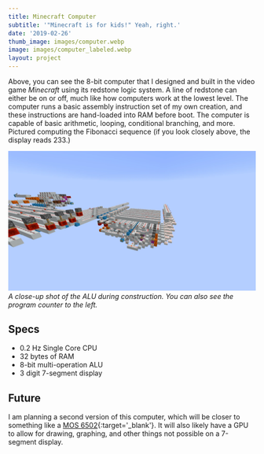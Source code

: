```yaml
---
title: Minecraft Computer
subtitle: '"Minecraft is for kids!" Yeah, right.'
date: '2019-02-26'
thumb_image: images/computer.webp
image: images/computer_labeled.webp
layout: project
---
```


Above, you can see the 8-bit computer that I designed and built in the video game *Minecraft* using its redstone logic system. A line of redstone can either be on or off, much like how computers work at the lowest level. The computer runs a basic assembly instruction set of my own creation, and these instructions are hand-loaded into RAM before boot. The computer is capable of basic arithmetic, looping, conditional branching, and more. Pictured computing the Fibonacci sequence (if you look closely above, the display reads 233.)

![ALU](/images/computer_alu.webp)
*A close-up shot of the ALU during construction. You can also see the program counter to the left.*

## Specs
- 0.2 Hz Single Core CPU
- 32 bytes of RAM
- 8-bit multi-operation ALU
- 3 digit 7-segment display

## Future
I am planning a second version of this computer, which will be closer to something like a [MOS 6502](https://en.wikipedia.org/wiki/MOS_Technology_6502){:target='_blank'}. It will also likely have a GPU to allow for drawing, graphing, and other things not possible on a 7-segment display.

